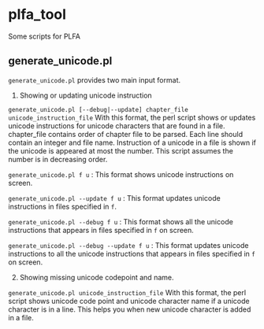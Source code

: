 # plfa_tool
Some scripts for PLFA

## generate_unicode.pl

`generate_unicode.pl` provides two main input format.

1. Showing or updating unicode instruction

`generate_unicode.pl [--debug|--update] chapter_file unicode_instruction_file`
With this format, the perl script shows or updates unicode instructions for unicode characters
that are found in a file.
chapter_file contains order of chapter file to be parsed.
Each line should contain an integer and file name. Instruction of a unicode in a file is shown
if the unicode is appeared at most the number. This script assumes the number is in decreasing order.

`generate_unicode.pl f u` :
This format shows unicode instructions on screen.

`generate_unicode.pl --update f u` :
This format updates unicode instructions in files specified in `f`.

`generate_unicode.pl --debug f u` :
This format shows all the unicode instructions that appears in files specified in `f` on screen.

`generate_unicode.pl --debug --update f u` :
This format updates unicode instructions to all the unicode instructions that appears in files specified in `f` on screen.


2. Showing missing unicode codepoint and name.

`generate_unicode.pl unicode_instruction_file`
With this format, the perl script shows unicode code point and unicode character name if
a unicode character is in a line. This helps you when new unicode character is added in a file.
